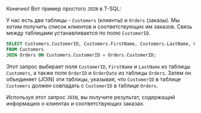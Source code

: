 Конечно! Вот пример простого `JOIN` в T-SQL:

У нас есть две таблицы - `Customers` (клиенты) и `Orders` (заказы). Мы хотим получить список клиентов и соответствующих им заказов. Связь между таблицами устанавливается по полю `CustomerID`.

```sql
SELECT Customers.CustomerID, Customers.FirstName, Customers.LastName, Orders.OrderID, Orders.OrderDate
FROM Customers
JOIN Orders ON Customers.CustomerID = Orders.CustomerID;
```

Этот запрос выбирает поля `CustomerID`, `FirstName` и `LastName` из таблицы `Customers`, а также поля `OrderID` и `OrderDate` из таблицы `Orders`. Затем он объединяет (JOIN) эти таблицы, указывая, что `CustomerID` в таблице `Customers` должен совпадать с `CustomerID` в таблице `Orders`.

Используя этот запрос `JOIN`, вы получите результат, содержащий информацию о клиентах и соответствующих заказах.